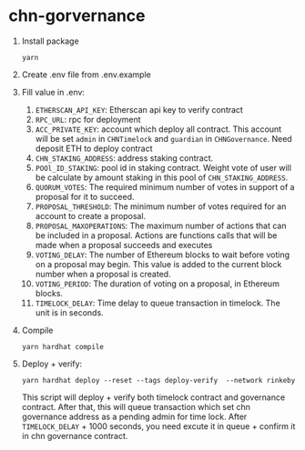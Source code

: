 # chn-gorvernance

1. Install package 
    ```
    yarn
    ``` 
    
2. Create .env file from .env.example
3. Fill value in .env:
   1. `ETHERSCAN_API_KEY`: Etherscan api key to verify contract
   2. `RPC_URL`: rpc for deployment
   3. `ACC_PRIVATE_KEY`: account which deploy all contract. This account will be set `admin` in `CHNTimelock` and `guardian` in `CHNGovernance`. Need deposit ETH to deploy contract
   4. `CHN_STAKING_ADDRESS`: address staking contract.
   5. `POOl_ID_STAKING`: pool id in staking contract. Weight vote of user will be calculate by amount staking in this pool of `CHN_STAKING_ADDRESS`.
   6. `QUORUM_VOTES`: The required minimum number of votes in support of a proposal for it to succeed.
   7. `PROPOSAL_THRESHOLD`: The minimum number of votes required for an account to create a proposal.
   8. `PROPOSAL_MAXOPERATIONS`: The maximum number of actions that can be included in a proposal. Actions are functions calls that will be made when a proposal succeeds and executes
   9. `VOTING_DELAY`: The number of Ethereum blocks to wait before voting on a proposal may begin. This value is added to the current block number when a proposal is created.
   10. `VOTING_PERIOD`: The duration of voting on a proposal, in Ethereum blocks.
   11. `TIMELOCK_DELAY`: Time delay to queue transaction in timelock. The unit is in seconds.
4. Compile
    ```
    yarn hardhat compile
    ```
5. Deploy + verify:
    ```
    yarn hardhat deploy --reset --tags deploy-verify  --network rinkeby
    ```
    This script will deploy + verify both timelock contract and governance contract. After that, this will queue transaction which set chn governance address as a pending admin for time lock. After `TIMELOCK_DELAY` + 1000 seconds, you need excute it in queue + confirm it in chn governance contract.